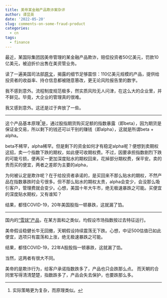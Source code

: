 ```yaml
---
title: 美帝某金融产品欺诈案杂评
author: 谭显英
date: '2022-05-20'
slug: comments-on-some-fraud-product
categories:
  - cn
tags:
  - finance
---
```


最近，某国际集团因美帝管理的某金融产品欺诈，赔偿投资者50亿美元，罚款10亿美元，被迫折价出售在美资管业务。

读了一遍美国司法部[原文](https://www.sec.gov/files/litigation/admin/2022/34-94927.pdf)，揭露的细节足够震惊：110亿美元规模的产品，提供给投资者的收益率、持仓信息都被随意篡改，更无论风险报告里的数字。

我不感到意外。流程制度规范极多，然实质风险无人问津，在这么大的企业里，并不鲜见。毕竟，大企业的管理真的很难。

我又感到意外。这还是过于奔放了一些。

---

这个产品基本原理[^1]是，通过股指期货购买足额的指数暴露（即beta），因为期货是保证金交易，所以剩下的钱还可以干别的赚钱（即alpha），这就是所谓beta + alpha。

[^1]: 实际策略更为复杂，而原理类似。

beta不稀罕，alpha稀罕。但是剩下的资金如何才有稳定alpha呢？便想到卖期权这招，卖一个指数下跌的期权，如此便可收期权费。不过，因要承担指数剧烈下跌的可能亏损，便再买一更加深度贴水的期权回来，花掉部分期权费，保平安。卖的贵而买的便宜，两者之差即为主要的alpha，

为何被认定是欺诈呢？在于给投资者承诺的，是买回来不那么贴水的期权，不然产品在指数暴跌时会亏很多。但不那么贴水的期权太贵，alpha会变少，会没那么吸引客户，管理费就会变少。心想，美国十年大牛市，绝无极速暴跌之可能。买便宜的深度贴水期权，又有谁知？

结果，都怪COVID-19，20年美国股指一顿暴跌，这就漏了馅。

---

国内的[“雪球”产品](https://xueqiu.com/3302797049/194160375)，在某方面和之类似，均假设市场指数按过去特征运行。

美帝假设稳健长牛无回撤，天朝假设持续震荡无下跌。心想，中证500估值已如此便宜，选项只有震荡和上涨，绝无极速暴跌之可能。

结果，都怪COVID-19，22年A股股指一顿暴跌，这就漏了馅。

当然，这两者有很大不同。

美帝的是欺诈行为，给客户承诺指数跌多了，产品也只会跌那么点。 而天朝的合同里写得清清楚楚，指数跌多了，产品会失去保护，也要跌那么多。

